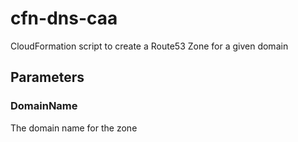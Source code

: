 # cfn-dns-caa
CloudFormation script to create a Route53 Zone for a given domain

## Parameters

### DomainName
The domain name for the zone
